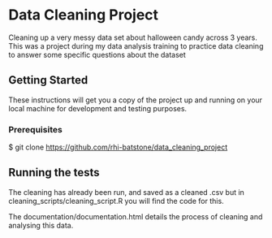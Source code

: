 # Data Cleaning Project

Cleaning up a very messy data set about halloween candy across 3 years. 
This was a project during my data analysis training to practice data cleaning to answer some specific questions about the dataset

## Getting Started

These instructions will get you a copy of the project up and running on your local machine for development and testing purposes.

### Prerequisites

$ git clone https://github.com/rhi-batstone/data_cleaning_project

## Running the tests

The cleaning has already been run, and saved as a cleaned .csv but in cleaning_scripts/cleaning_script.R you will find the code for this. 

The documentation/documentation.html details the process of cleaning and analysing this data.



